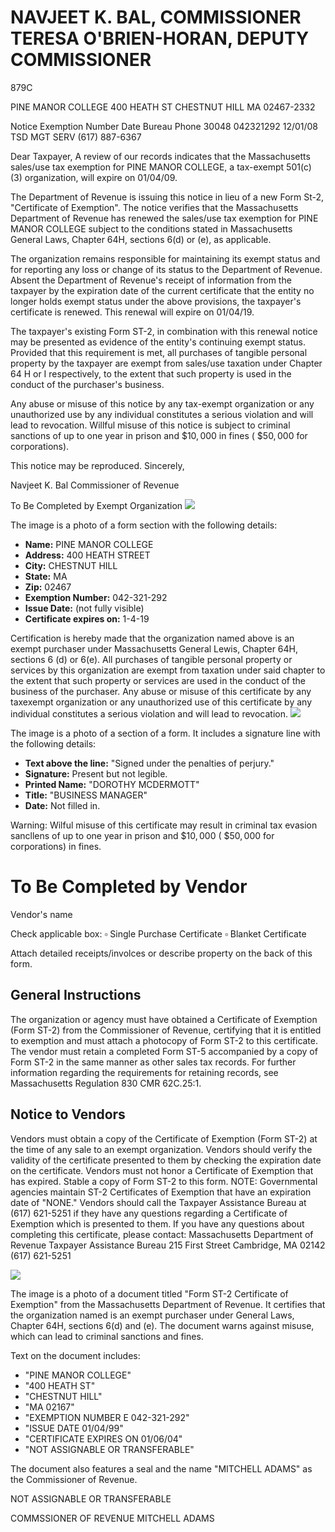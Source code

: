 # NAVJEET K. BAL, COMMISSIONER TERESA O'BRIEN-HORAN, DEPUTY COMMISSIONER 

879C

PINE MANOR COLLEGE 400 HEATH ST CHESTNUT HILL MA 02467-2332

Notice
Exemption
Number
Date
Bureau
Phone
$30048$
$042321292$
$12 / 01 / 08$
TSD MGT SERV
(617) 887-6367

Dear Taxpayer,
A review of our records indicates that the Massachusetts sales/use tax exemption for PINE MANOR COLLEGE, a tax-exempt 501(c) (3) organization, will expire on 01/04/09.

The Department of Revenue is issuing this notice in lieu of a new Form St-2, "Certificate of Exemption". The notice verifies that the Massachusetts Department of Revenue has renewed the sales/use tax exemption for PINE MANOR COLLEGE subject to the conditions stated in Massachusetts General Laws, Chapter 64H, sections 6(d) or (e), as applicable.

The organization remains responsible for maintaining its exempt status and for reporting any loss or change of its status to the Department of Revenue. Absent the Department of Revenue's receipt of information from the taxpayer by the expiration date of the current certificate that the entity no longer holds exempt status under the above provisions, the taxpayer's certificate is renewed. This renewal will expire on 01/04/19.

The taxpayer's existing Form ST-2, in combination with this renewal notice may be presented as evidence of the entity's continuing exempt status. Provided that this requirement is met, all purchases of tangible personal property by the taxpayer are exempt from sales/use taxation under Chapter 64 H or I respectively, to the extent that such property is used in the conduct of the purchaser's business.

Any abuse or misuse of this notice by any tax-exempt organization or any unauthorized use by any individual constitutes a serious violation and will lead to revocation. Willful misuse of this notice is subject to criminal sanctions of up to one year in prison and $\$ 10,000$ in fines ( $\$ 50,000$ for corporations).

This notice may be reproduced.
Sincerely,

Navjeet K. Bal
Commissioner of Revenue

To Be Completed by Exempt Organization
![](images/img-0.jpeg)

The image is a photo of a form section with the following details:

- **Name:** PINE MANOR COLLEGE
- **Address:** 400 HEATH STREET
- **City:** CHESTNUT HILL
- **State:** MA
- **Zip:** 02467
- **Exemption Number:** 042-321-292
- **Issue Date:** (not fully visible)
- **Certificate expires on:** 1-4-19

Certification is hereby made that the organization named above is an exempt purchaser under Massachusetts General Lewis, Chapter 64H, sections 6 (d) or 6(e). All purchases of tangible personal property or services by this organization are exempt from taxation under said chapter to the extent that such property or services are used in the conduct of the business of the purchaser. Any abuse or misuse of this certificate by any taxexempt organization or any unauthorized use of this certificate by any individual constitutes a serious violation and will lead to revocation.
![](images/img-1.jpeg)

The image is a photo of a section of a form. It includes a signature line with the following details:

- **Text above the line:** "Signed under the penalties of perjury."
- **Signature:** Present but not legible.
- **Printed Name:** "DOROTHY MCDERMOTT"
- **Title:** "BUSINESS MANAGER"
- **Date:** Not filled in.

Warning: Wilful misuse of this certificate may result in criminal tax evasion sancllens of up to one year in prison and $\$ 10,000$ ( $\$ 50,000$ for corporations) in fines.

# To Be Completed by Vendor 

Vendor's name

Check applicable box: $\square$ Single Purchase Certificate $\square$ Blanket Certificate

Attach detailed receipts/involces or describe property on the back of this form.

## General Instructions

The organization or agency must have obtained a Certificate of Exemption (Form ST-2) from the Commissioner of Revenue, certifying that it is entitled to exemption and must attach a photocopy of Form ST-2 to this certificate. The vendor must retain a completed Form ST-5 accompanied by a copy of Form ST-2 in the same manner as other sales tax records. For further information regarding the requirements for retaining records, see Massachusetts Regulation 830 CMR 62C.25:1.

## Notice to Vendors

Vendors must obtain a copy of the Certificate of Exemption (Form ST-2) at the time of any sale to an exempt organization. Vendors should verify the validity of the certificate presented to them by checking the expiration date on the certificate. Vendors must not honor a Certificate of Exemption that has expired. Stable a copy of Form ST-2 to this form. NOTE: Governmental agencies maintain ST-2 Certificates of Exemption that have an expiration date of "NONE."
Vendors should call the Taxpayer Assistance Bureau at (617) 621-5251 if they have any questions regarding a Certificate of Exemption which is presented to them.
If you have any questions about completing this certificate, please contact:
Massachusetts Department of Revenue
Taxpayer Assistance Bureau
215 First Street
Cambridge, MA 02142
(617) 621-5251

![](images/img-2.jpeg)

The image is a photo of a document titled "Form ST-2 Certificate of Exemption" from the Massachusetts Department of Revenue. It certifies that the organization named is an exempt purchaser under General Laws, Chapter 64H, sections 6(d) and (e). The document warns against misuse, which can lead to criminal sanctions and fines.

Text on the document includes:

- "PINE MANOR COLLEGE"
- "400 HEATH ST"
- "CHESTNUT HILL"
- "MA 02167"
- "EXEMPTION NUMBER E 042-321-292"
- "ISSUE DATE 01/04/99"
- "CERTIFICATE EXPIRES ON 01/06/04"
- "NOT ASSIGNABLE OR TRANSFERABLE"

The document also features a seal and the name "MITCHELL ADAMS" as the Commissioner of Revenue.

NOT ASSIGNABLE OR TRANSFERABLE

COMMSSIONER OF REVENUE
MITCHELL ADAMS
